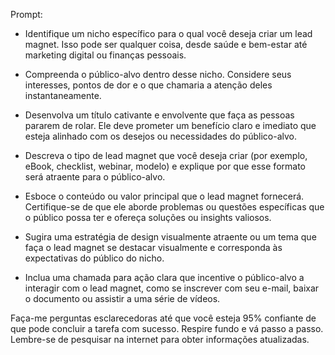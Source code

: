  
Prompt:

- Identifique um nicho específico para o qual você deseja criar um lead magnet. Isso pode ser qualquer coisa, desde saúde e bem-estar até marketing digital ou finanças pessoais.

- Compreenda o público-alvo dentro desse nicho. Considere seus interesses, pontos de dor e o que chamaria a atenção deles instantaneamente.

- Desenvolva um título cativante e envolvente que faça as pessoas pararem de rolar. Ele deve prometer um benefício claro e imediato que esteja alinhado com os desejos ou necessidades do público-alvo.

- Descreva o tipo de lead magnet que você deseja criar (por exemplo, eBook, checklist, webinar, modelo) e explique por que esse formato será atraente para o público-alvo.

- Esboce o conteúdo ou valor principal que o lead magnet fornecerá. Certifique-se de que ele aborde problemas ou questões específicas que o público possa ter e ofereça soluções ou insights valiosos.

- Sugira uma estratégia de design visualmente atraente ou um tema que faça o lead magnet se destacar visualmente e corresponda às expectativas do público do nicho.

- Inclua uma chamada para ação clara que incentive o público-alvo a interagir com o lead magnet, como se inscrever com seu e-mail, baixar o documento ou assistir a uma série de vídeos.

Faça-me perguntas esclarecedoras até que você esteja 95% confiante de que pode concluir a tarefa com sucesso. Respire fundo e vá passo a passo. Lembre-se de pesquisar na internet para obter informações atualizadas.
```